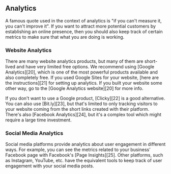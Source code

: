 ## Analytics <a name="analytics"></a>

A famous quote used in the context of analytics is "if you can't measure it, you can't improve it".
If you want to attract more potential customers by establishing an online presence, then you should
also keep track of certain metrics to make sure that what you are doing is working.


### Website Analytics

There are many website analytics products, but many of them are short-lived and have very limited
free options. We recommend using [Google Analytics][20], which is one of the most powerful products
available and also completely free. If you used Google Sites for your website, [here are the
instructions][21] for setting up analytics. If you built your website some other way, go to the
[Google Analytics website][20] for more info.

If you don't want to use a Google product, [Clicky][22] is a good alternative. You can also use
[Bit.ly][23], but that's limited to only tracking visitors to your website coming from the short
links created with their platform. There's also [Facebook Analytics][24], but it's a complex tool
which might require a large time investment.


### Social Media Analytics

Social media platforms provide analytics about user engagement in different ways. For example,
you can see the metrics related to your business' Facebook page with Facebook's [Page Insights][25].
Other platforms, such as Instagram, YouTube, etc. have the equivalent tools to keep track of user
engagement with your social media posts.
